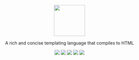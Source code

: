 <div>
   <p align="center"><img src="https://emojipedia-us.s3.amazonaws.com/thumbs/120/twitter/141/deer_1f98c.png" width="100px" height="100px"/></p>
   <p align="center">A rich and concise templating language that compiles to HTML</p>
   <p align="center">
      <a href="https://www.codacy.com/project/samuel-tebbs/elk/dashboard?utm_source=github.com&amp;utm_medium=referral&amp;utm_content=SamTebbs33/elk&amp;utm_campaign=Badge_Grade_Dashboard"><img src="https://api.codacy.com/project/badge/Grade/76494b024cfe4b83a21dcfeecb3d322a"></a>
      <a href="https://travis-ci.org/SamTebbs33/elk"><img src="https://travis-ci.org/SamTebbs33/elk.svg?branch=master"></a>
      <a href="https://github.com/SamTebbs33/elk/pulls"><img src="https://img.shields.io/github/issues-pr/cdnjs/cdnjs.svg"></a>
      <a href="https://github.com/SamTebbs33/elk/pulls?q=is%3Apr+is%3Aclosed"><img src="https://img.shields.io/github/issues-pr-closed/cdnjs/cdnjs.svg"></a>
      <a href="https://choosealicense.com/licenses/lgpl-3.0/https://choosealicense.com/licenses/lgpl-3.0/"><img src="https://img.shields.io/badge/licence-LGPLv3-blue.svg"></a>
   </p>
</div>
